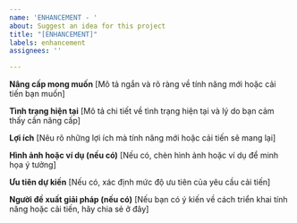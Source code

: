```yaml
---
name: 'ENHANCEMENT - '
about: Suggest an idea for this project
title: "[ENHANCEMENT]"
labels: enhancement
assignees: ''

---
```


**Nâng cấp mong muốn**
[Mô tả ngắn và rõ ràng về tính năng mới hoặc cải tiến bạn muốn]

**Tình trạng hiện tại**
[Mô tả chi tiết về tình trạng hiện tại và lý do bạn cảm thấy cần nâng cấp]

**Lợi ích**
[Nêu rõ những lợi ích mà tính năng mới hoặc cải tiến sẽ mang lại]

**Hình ảnh hoặc ví dụ (nếu có)**
[Nếu có, chèn hình ảnh hoặc ví dụ để minh họa ý tưởng]

**Ưu tiên dự kiến**
[Nếu có, xác định mức độ ưu tiên của yêu cầu cải tiến]

**Người đề xuất giải pháp (nếu có)**
[Nếu bạn có ý kiến về cách triển khai tính năng hoặc cải tiến, hãy chia sẻ ở đây]
